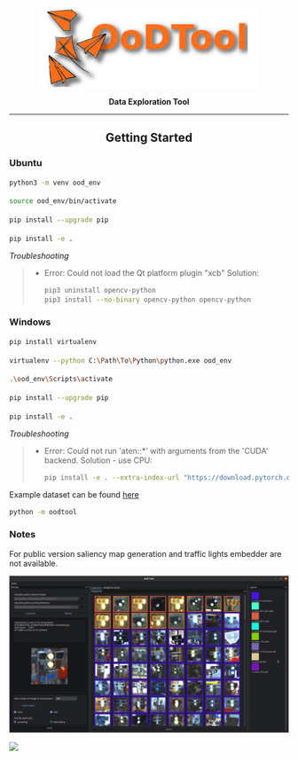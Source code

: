 <div align="center">

<img src="readme_data/ood_logo_v3.png" width="400px">

**Data Exploration Tool**
______________________________________________________________________

## Getting Started

</div>

### Ubuntu


```bash
python3 -m venv ood_env

source ood_env/bin/activate

pip install --upgrade pip

pip install -e . 
```

_Troubleshooting_
  > * Error: Could not load the Qt platform plugin "xcb"
  >   Solution: 
  >   ```bash
  >   pip3 uninstall opencv-python
  >   pip3 install --no-binary opencv-python opencv-python
  >   ```

### Windows

```bash
pip install virtualenv

virtualenv --python C:\Path\To\Python\python.exe ood_env

.\ood_env\Scripts\activate

pip install --upgrade pip

pip install -e . 

```

_Troubleshooting_
  > * Error: Could not run 'aten::*' with arguments from the 'CUDA' backend.
  >   Solution - use CPU: 
  >   ```bash
  >   pip install -e . --extra-index-url "https://download.pytorch.org/whl/cpu"
  >   ```

Example dataset can be found [here](./example_data/DogsCats)

```bash
python -m oodtool
```

### Notes

For public version saliency map generation and traffic lights embedder are not available.


![](readme_data/tool.png)

![](readme_data/demo.gif)